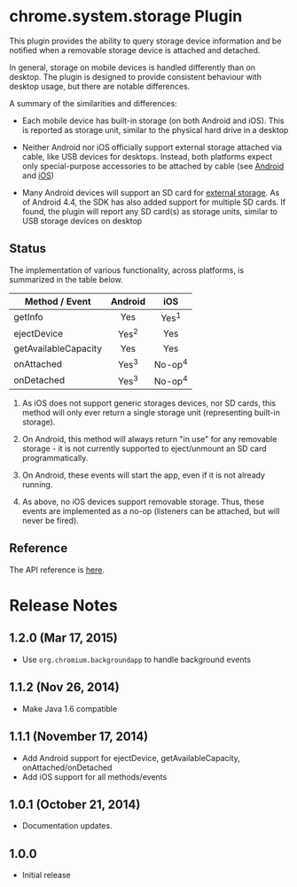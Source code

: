 # chrome.system.storage Plugin

This plugin provides the ability to query storage device information and be notified when a removable storage device is attached and detached.

In general, storage on mobile devices is handled differently than on desktop.
The plugin is designed to provide consistent behaviour with desktop usage, but
there are notable differences.

A summary of the similarities and differences:

- Each mobile device has built-in storage (on both Android and iOS).  This is
    reported as storage unit, similar to the physical hard drive in a desktop

- Neither Android nor iOS officially support external storage attached via cable,
    like USB devices for desktops.  Instead, both platforms expect only special-purpose
    accessories to be attached by cable (see
    [Android](http://developer.android.com/guide/topics/connectivity/usb/index.html)
    and [iOS](https://developer.apple.com/programs/mfi/))

- Many Android devices will support an SD card for [external storage](http://source.android.com/devices/tech/storage/index.html).
    As of Android 4.4, the SDK has also added support for multiple SD cards.
    If found, the plugin will report any SD card(s) as storage units, similar
    to USB storage devices on desktop


## Status

The implementation of various functionality, across platforms, is summarized in the table below.

| Method / Event | Android | iOS  |
| -------------- |:-------:|:----:|
| getInfo          | Yes     | Yes<sup>1</sup>    |
| ejectDevice      | Yes<sup>2</sup>      | Yes  |
| getAvailableCapacity | Yes      | Yes   |
| onAttached      | Yes<sup>3</sup> | No-op<sup>4</sup>   |
| onDetached      | Yes<sup>3</sup> | No-op<sup>4</sup>   |

1. As iOS does not support generic storages devices, nor SD cards, this method
    will only ever return a single storage unit (representing built-in storage).

2. On Android, this method will always return "in use" for any removable storage -
    it is not currently supported to eject/unmount an SD card programmatically.

3. On Android, these events will start the app, even if it is not already running.

4. As above, no iOS devices support removable storage. Thus, these events are
    implemented as a no-op (listeners can be attached, but will never be fired).

## Reference

The API reference is [here](https://developer.chrome.com/apps/system_storage).

# Release Notes


## 1.2.0 (Mar 17, 2015)
* Use `org.chromium.backgroundapp` to handle background events

## 1.1.2 (Nov 26, 2014)
* Make Java 1.6 compatible

## 1.1.1 (November 17, 2014)
- Add Android support for ejectDevice, getAvailableCapacity, onAttached/onDetached
- Add iOS support for all methods/events

## 1.0.1 (October 21, 2014)
- Documentation updates.

## 1.0.0
- Initial release
